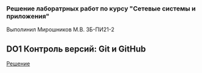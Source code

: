 ### Решение лаборатрных работ по курсу "Сетевые системы и приложения"
Выполинил Мирошников М.В. ЗБ-ПИ21-2

## DO1 Контроль версий: Git и GitHub
[Решение](/0_git_basics/README.md)
